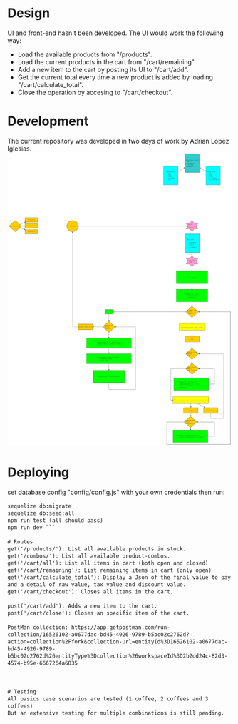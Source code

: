 # Design
UI and front-end hasn't been developed.
The UI would work the following way: 
 - Load the available products from "/products".
 - Load the current products in the cart from "/cart/remaining".
 - Add a new item to the cart by posting its UI to "/cart/add".
 - Get the current total every time a new product is added by loading "/cart/calculate_total".
 - Close the operation by accesing to "/cart/checkout". 

# Development
The current repository was developed in two days of work by Adrian Lopez Iglesias. 
![Calculating new price mind map](https://raw.githubusercontent.com/AdrianLopezIglesias/a_day_in_the_coffee_shop/main/Add_to_cart%20design.jpg)

# Deploying
set database config "config/config.js" with your own credentials
then run: 
```npm i
sequelize db:migrate  
sequelize db:seed:all
npm run test (all should pass)
npm run dev ``` 

# Routes
get('/products/'): List all available products in stock.
get('/combos/'): List all available product-combos. 
get('/cart/all'): List all items in cart (both open and closed)
get('/cart/remaining'): List remaining items in cart (only open)
get('/cart/calculate_total'): Display a Json of the final value to pay and a detail of raw value, tax value and discount value.
get('/cart/checkout'): Closes all items in the cart. 

post('/cart/add'): Adds a new item to the cart. 
post('/cart/close'): Closes an specific item of the cart. 

PostMan collection: https://app.getpostman.com/run-collection/16526102-a0677dac-bd45-4926-9789-b5bc02c2762d?action=collection%2Ffork&collection-url=entityId%3D16526102-a0677dac-bd45-4926-9789-b5bc02c2762d%26entityType%3Dcollection%26workspaceId%3D2b2dd24c-82d3-4574-b95e-6667264a6835



# Testing
All basics case scenarios are tested (1 coffee, 2 coffees and 3 coffees)
But an extensive testing for multiple combinations is still pending. 

